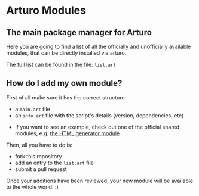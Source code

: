 # Arturo Modules
## The main package manager for Arturo

Here you are going to find a list of all the officially and unofficially available modules, that can be directly installed via arturo.

The full list can be found in the file: `list.art`


How do I add my own module?
----

First of all make sure it has the correct structure:

- a `main.art` file
- an `info.art` file with the script's details (version, dependencies, etc)

* If you want to see an example, check out one of the official shared modules, e.g. [the HTML generator module](https://github.com/arturo-lang/art-html-module)

Then, all you have to do is:

- fork this repository
- add an entry to the `list.art` file
- submit a pull request

Once your additions have been reviewed, your new module will be available to the whole world! :)
